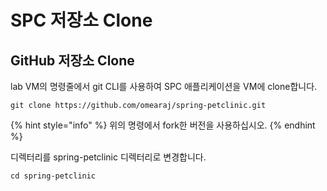 # SPC 저장소 Clone

## GitHub 저장소 Clone

lab VM의 명령줄에서 git CLI를 사용하여 SPC 애플리케이션을 VM에 clone합니다.

```
git clone https://github.com/omearaj/spring-petclinic.git
```

{% hint style="info" %}
위의 명령에서 fork한 버전을 사용하십시오.
{% endhint %}

디렉터리를 spring-petclinic 디렉터리로 변경합니다.

```
cd spring-petclinic
```
